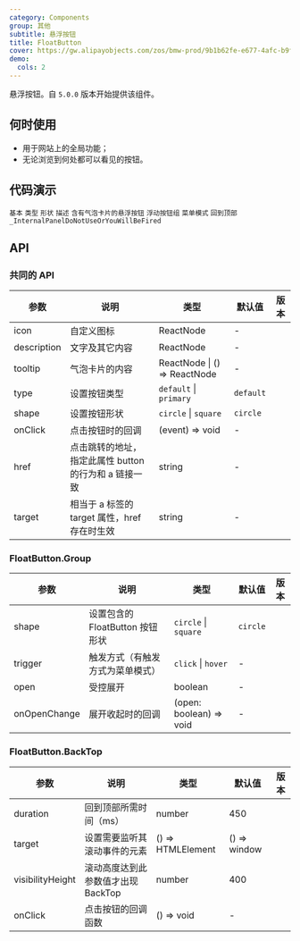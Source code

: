 ```yaml
---
category: Components
group: 其他
subtitle: 悬浮按钮
title: FloatButton
cover: https://gw.alipayobjects.com/zos/bmw-prod/9b1b62fe-e677-4afc-b9fe-1b2993662611.svg
demo:
  cols: 2
---
```


悬浮按钮。自 `5.0.0` 版本开始提供该组件。

## 何时使用

- 用于网站上的全局功能；
- 无论浏览到何处都可以看见的按钮。

## 代码演示

<code src="./demo/basic.tsx" iframe>基本</code>
<code src="./demo/type.tsx" iframe>类型</code>
<code src="./demo/shape.tsx" iframe>形状</code>
<code src="./demo/description.tsx" iframe>描述</code>
<code src="./demo/tooltip.tsx" iframe>含有气泡卡片的悬浮按钮</code>
<code src="./demo/group.tsx" iframe>浮动按钮组</code>
<code src="./demo/group-menu.tsx" iframe>菜单模式</code>
<code src="./demo/back-top.tsx" iframe>回到顶部</code>
<code src="./demo/render-panel.tsx" debug>\_InternalPanelDoNotUseOrYouWillBeFired</code>

## API

### 共同的 API

| 参数        | 说明                                                  | 类型                         | 默认值    | 版本 |
| ----------- | ----------------------------------------------------- | ---------------------------- | --------- | ---- |
| icon        | 自定义图标                                            | ReactNode                    | -         |      |
| description | 文字及其它内容                                        | ReactNode                    | -         |      |
| tooltip     | 气泡卡片的内容                                        | ReactNode \| () => ReactNode | -         |      |
| type        | 设置按钮类型                                          | `default` \| `primary`       | `default` |      |
| shape       | 设置按钮形状                                          | `circle` \| `square`         | `circle`  |      |
| onClick     | 点击按钮时的回调                                      | (event) => void              | -         |      |
| href        | 点击跳转的地址，指定此属性 button 的行为和 a 链接一致 | string                       | -         |      |
| target      | 相当于 a 标签的 target 属性，href 存在时生效          | string                       | -         |      |

### FloatButton.Group

| 参数         | 说明                             | 类型                    | 默认值   | 版本 |
| ------------ | -------------------------------- | ----------------------- | -------- | ---- |
| shape        | 设置包含的 FloatButton 按钮形状  | `circle` \| `square`    | `circle` |      |
| trigger      | 触发方式（有触发方式为菜单模式） | `click` \| `hover`      | -        |      |
| open         | 受控展开                         | boolean                 | -        |      |
| onOpenChange | 展开收起时的回调                 | (open: boolean) => void | -        |      |

### FloatButton.BackTop

| 参数             | 说明                               | 类型              | 默认值       | 版本 |
| ---------------- | ---------------------------------- | ----------------- | ------------ | ---- |
| duration         | 回到顶部所需时间（ms）             | number            | 450          |      |
| target           | 设置需要监听其滚动事件的元素       | () => HTMLElement | () => window |      |
| visibilityHeight | 滚动高度达到此参数值才出现 BackTop | number            | 400          |      |
| onClick          | 点击按钮的回调函数                 | () => void        | -            |      |
